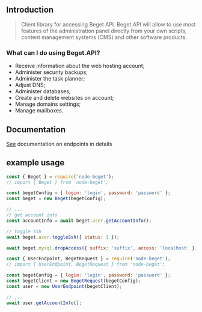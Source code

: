## Introduction

> Client library for accessing Beget API. Beget.API will allow to use most features of the administration panel directly from your own scripts, content management systems (CMS) and other software products.

### What can I do using Beget.API?
- Receive information about the web hosting account;
- Administer security backups;
- Administer the task planner;
- Adjust DNS;
- Administer databases;
- Create and delete websites on account;
- Manage domains settings;
- Manage mailboxes.

## Documentation

[See](./docs/globals.md) documentation on endpoints in details

## example usage

```js
const { Beget } = require('node-beget');
// import { Beget } from 'node-beget';

const begetConfig = { login: 'login', password: 'password' };
const beget = new Beget(begetConfig);

// ...
// get account info
const accountInfo = await beget.user.getAccountInfo();

// toggle ssh
await beget.user.toggleSsh({ status: 1 });

await beget.mysql.dropAccess({ suffix: 'suffix', access: 'localhost' });

```

```js
const { UserEndpoint, BegetRequest } = require('node-beget');
// import { UserEndpoint, BegetRequest } from 'node-beget';

const begetConfig = { login: 'login', password: 'password' };
const begetClient = new BegetRequest(begetConfig);
const user = new UserEndpoint(begetClient);

// ...
await user.getAccountInfo();
```
